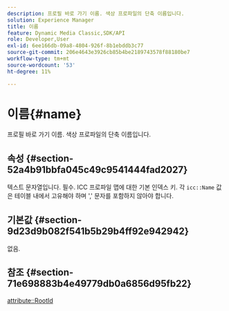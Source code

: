 ```yaml
---
description: 프로필 바로 가기 이름. 색상 프로파일의 단축 이름입니다.
solution: Experience Manager
title: 이름
feature: Dynamic Media Classic,SDK/API
role: Developer,User
exl-id: 6ee166db-09a8-4804-926f-8b1ebddb3c77
source-git-commit: 206e4643e3926cb85b4be2189743578f88180be7
workflow-type: tm+mt
source-wordcount: '53'
ht-degree: 11%

---
```


# 이름{#name}

프로필 바로 가기 이름. 색상 프로파일의 단축 이름입니다.

## 속성 {#section-52a4b91bbfa045c49c9541444fad2027}

텍스트 문자열입니다. 필수. ICC 프로파일 맵에 대한 기본 인덱스 키. 각 `icc::Name` 값은 테이블 내에서 고유해야 하며 &#39;,&#39; 문자를 포함하지 않아야 합니다.

## 기본값 {#section-9d23d9b082f541b5b29b4ff92e942942}

없음.

## 참조 {#section-71e698883b4e49779db0a6856d95fb22}

[attribute::RootId](../../../../../ir-api/material-cat/image-rendering-api-ref/c-ir-material-catalog/c-ir-attributes-reference/r-ir-rootid.md#reference-54b42b7125824be593378c1accb70d5a)
